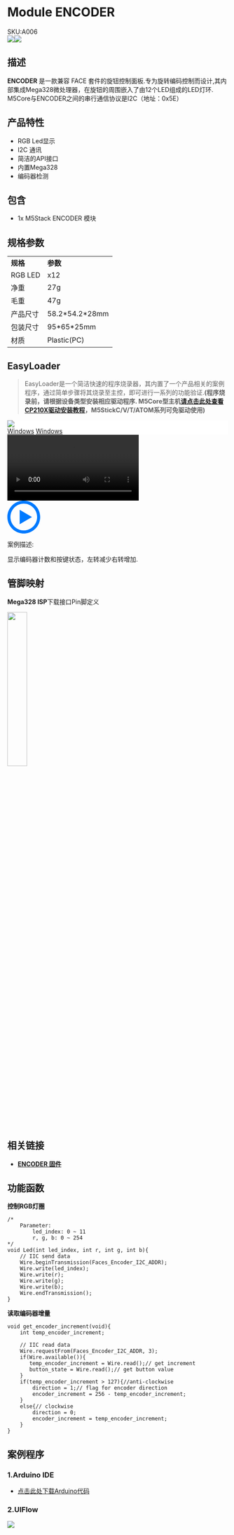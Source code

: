 # Module ENCODER

<div class="badge badge-pill badge-primary product_sku_tag">SKU:A006</div>

<div class="product_pic"><img src="assets/img/product_pics/module/module_encoder_01.webp"><img src="assets/img/product_pics/module/module_encoder_02.webp"></div>

<!-- :memo:**[描述](#描述)**&nbsp;&nbsp;&nbsp;&nbsp;&nbsp;&nbsp;:octocat:**[例程](#例程)**&nbsp;&nbsp;&nbsp;&nbsp;&nbsp;&nbsp;:electric_plug:**[原理图](#原理图)**&nbsp;&nbsp;&nbsp;&nbsp;&nbsp;&nbsp;🛒**[购买链接](https://item.taobao.com/item.htm?spm=a1z10.3-c.w4002-1172588106.11.12b9425efVP5Y2&id=583870225775)** -->

## 描述

**ENCODER** 是一款兼容 FACE 套件的旋钮控制面板.专为旋转编码控制而设计,其内部集成Mega328微处理器，在旋钮的周围嵌入了由12个LED组成的LED灯环.
M5Core与ENCODER之间的串行通信协议是I2C（地址：0x5E）

## 产品特性

-  RGB Led显示
-  I2C 通讯
-  简洁的API接口
-  内置Mega328
-  编码器检测

## 包含

-  1x M5Stack ENCODER 模块

## 规格参数

<table>
   <tr style="font-weight:bold">
      <td>规格</td>
      <td>参数</td>
   </tr>
   <tr>
      <td>RGB LED</td>
      <td>x12</td>
   </tr>
   <tr>
      <td>净重</td>
      <td>27g</td>
   </tr>
   <tr>
      <td>毛重</td>
      <td>47g</td>
   </tr>
   <tr>
      <td>产品尺寸</td>
      <td>58.2*54.2*28mm</td>
   </tr>
   <tr>
      <td>包装尺寸</td>
      <td>95*65*25mm</td>
   </tr>
   <tr>
      <td>材质</td>
      <td>Plastic(PC)</td>
   </tr>
</table>


## EasyLoader

>EasyLoader是一个简洁快速的程序烧录器，其内置了一个产品相关的案例程序，通过简单步骤将其烧录至主控，即可进行一系列的功能验证.**(程序烧录前，请根据设备类型安装相应驱动程序. M5Core型主机[请点击此处查看CP210X驱动安装教程](zh_CN/arduino/arduino_development?id=安装串口驱动)，M5StickC/V/T/ATOM系列可免驱动使用)**

<div class="easyloader-box">
    <div style="background-color:white;">
        <div><img src="https://m5stack.oss-cn-shenzhen.aliyuncs.com/image/easyloader_intro.webp"></div>
        <div class="easyloader-btn">
            <a href="https://m5stack.oss-cn-shenzhen.aliyuncs.com/EasyLoader/Windows/MODULE/EasyLoader_FACES_Encoder.exe">Windows</a>
            <a href="https://m5stack.oss-cn-shenzhen.aliyuncs.com/EasyLoader/MacOS/MODULE/EasyLoader_FACES_Encoder_0x1000.dmg">Windows</a>
            <!-- <a>Linux</a>
            <a>MacOS</a> -->
        </div>
    </div>
    <div>
        <video id="example_video" controls>
            <source src="https://m5stack.oss-cn-shenzhen.aliyuncs.com/video/Product_example_video/Module/FACES_ENCODER.mp4" type="video/mp4">
        </video>
        <div class="easyloader-mask">
        <a>
            <svg id="play-btn" t="1583228776634" class="icon" viewBox="0 0 1024 1024" version="1.1" xmlns="http://www.w3.org/2000/svg" p-id="4152" width="75" height="75"><path d="M512 0C229.216 0 0 229.216 0 512s229.216 512 512 512 512-229.216 512-512S794.784 0 512 0z m0 928C282.24 928 96 741.76 96 512S282.24 96 512 96s416 186.24 416 416-186.24 416-416 416zM384 288l384 224-384 224z" p-id="4153" fill="#007aff"></path></svg></a>
            <p>案例描述:</p>
            <p>显示编码器计数和按键状态，左转减少右转增加.</p>
        </div>
    </div>
</div>


## 管脚映射

**Mega328 ISP**下载接口Pin脚定义

<img src="assets\img\product_pics\app\mega328_isp.webp" width="30%" height="30%">

## 相关链接

- **[ENCODER 固件](https://github.com/m5stack/M5-ProductExampleCodes/tree/master/Module/ENCODER/firmware_328p/FacesEncoder328)**

## 功能函数

**控制RGB灯圈**

```arduino
/*
    Parameter:
        led_index: 0 ~ 11
        r, g, b: 0 ~ 254
*/
void Led(int led_index, int r, int g, int b){
    // IIC send data
    Wire.beginTransmission(Faces_Encoder_I2C_ADDR);
    Wire.write(led_index);
    Wire.write(r);
    Wire.write(g);
    Wire.write(b);
    Wire.endTransmission();
}
```

**读取编码器增量**

```arduino
void get_encoder_increment(void){
    int temp_encoder_increment;

    // IIC read data
    Wire.requestFrom(Faces_Encoder_I2C_ADDR, 3);
    if(Wire.available()){
       temp_encoder_increment = Wire.read();// get increment
       button_state = Wire.read();// get button value
    }
    if(temp_encoder_increment > 127){//anti-clockwise
        direction = 1;// flag for encoder direction
        encoder_increment = 256 - temp_encoder_increment;
    }
    else{// clockwise
        direction = 0;
        encoder_increment = temp_encoder_increment;
    }
}
```

## 案例程序

### 1.Arduino IDE

  - [点击此处下载Arduino代码](https://github.com/m5stack/M5Stack/tree/master/examples/Face/ENCODER)

### 2.UIFlow

<img src="assets/img/product_pics/module/module_example/ENCODER/encoder.webp">

<script>

   var purchase_link = 'https://m5stack.com/collections/m5-module/products/encoder-module';

   anchor_search(purchase_link);
   scrollFunc();

</script>
